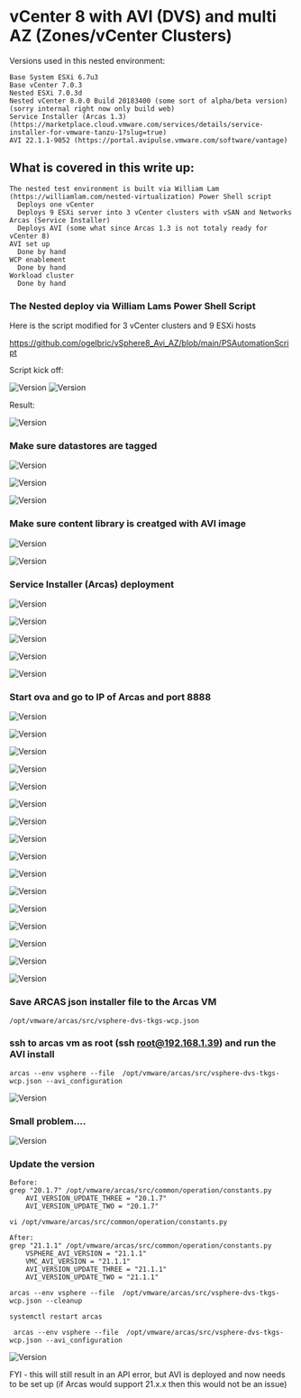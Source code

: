 # vCenter 8 with AVI (DVS) and multi AZ (Zones/vCenter Clusters)

Versions used in this nested environment:
```
Base System ESXi 6.7u3
Base vCenter 7.0.3
Nested ESXi 7.0.3d
Nested vCenter 8.0.0 Build 20183400 (some sort of alpha/beta version) (sorry internal right now only build web)
Service Installer (Arcas 1.3) (https://marketplace.cloud.vmware.com/services/details/service-installer-for-vmware-tanzu-1?slug=true)
AVI 22.1.1-9052 (https://portal.avipulse.vmware.com/software/vantage)
```

## What is covered in this write up:
```
The nested test environment is built via William Lam (https://williamlam.com/nested-virtualization) Power Shell script
  Deploys one vCenter
  Deploys 9 ESXi server into 3 vCenter clusters with vSAN and Networks
Arcas (Service Installer)
  Deploys AVI (some what since Arcas 1.3 is not totaly ready for vCenter 8)
AVI set up 
  Done by hand 
WCP enablement 
  Done by hand
Workload cluster
  Done by hand 
```

### The Nested deploy via William Lams Power Shell Script

Here is the script modified for 3 vCenter clusters and 9 ESXi hosts

  https://github.com/ogelbric/vSphere8_Avi_AZ/blob/main/PSAutomationScript


Script kick off: 

![Version](https://github.com/ogelbric/vSphere8_Avi_AZ/blob/main/kickoff1.png)
![Version](https://github.com/ogelbric/vSphere8_Avi_AZ/blob/main/Kickoff2.png)

Result:

![Version](https://github.com/ogelbric/vSphere8_Avi_AZ/blob/main/vCenterOutcome1.png)

### Make sure datastores are tagged

![Version](https://github.com/ogelbric/vSphere8_Avi_AZ/blob/main/tag1.png)

![Version](https://github.com/ogelbric/vSphere8_Avi_AZ/blob/main/tag2.png)

![Version](https://github.com/ogelbric/vSphere8_Avi_AZ/blob/main/tag2.png)

### Make sure content library is creatged with AVI image

![Version](https://github.com/ogelbric/vSphere8_Avi_AZ/blob/main/cl1.png)

![Version](https://github.com/ogelbric/vSphere8_Avi_AZ/blob/main/cl2.png)

### Service Installer (Arcas) deployment

![Version](https://github.com/ogelbric/vSphere8_Avi_AZ/blob/main/arcas1.png)

![Version](https://github.com/ogelbric/vSphere8_Avi_AZ/blob/main/arcas2.png)

![Version](https://github.com/ogelbric/vSphere8_Avi_AZ/blob/main/arcas3.png)

![Version](https://github.com/ogelbric/vSphere8_Avi_AZ/blob/main/arcas4.png)

![Version](https://github.com/ogelbric/vSphere8_Avi_AZ/blob/main/arcas5.png)

### Start ova and go to IP of Arcas and port 8888

![Version](https://github.com/ogelbric/vSphere8_Avi_AZ/blob/main/ar1.png)

![Version](https://github.com/ogelbric/vSphere8_Avi_AZ/blob/main/ar2.png)

![Version](https://github.com/ogelbric/vSphere8_Avi_AZ/blob/main/ar3.png)

![Version](https://github.com/ogelbric/vSphere8_Avi_AZ/blob/main/ar4.png)

![Version](https://github.com/ogelbric/vSphere8_Avi_AZ/blob/main/ar5.png)

![Version](https://github.com/ogelbric/vSphere8_Avi_AZ/blob/main/ar6.png)

![Version](https://github.com/ogelbric/vSphere8_Avi_AZ/blob/main/ar7.png)

![Version](https://github.com/ogelbric/vSphere8_Avi_AZ/blob/main/ar8.png)

![Version](https://github.com/ogelbric/vSphere8_Avi_AZ/blob/main/ar9.png)

![Version](https://github.com/ogelbric/vSphere8_Avi_AZ/blob/main/ar10.png)

![Version](https://github.com/ogelbric/vSphere8_Avi_AZ/blob/main/ar11.png)

![Version](https://github.com/ogelbric/vSphere8_Avi_AZ/blob/main/ar12.png)

![Version](https://github.com/ogelbric/vSphere8_Avi_AZ/blob/main/ar13.png)

![Version](https://github.com/ogelbric/vSphere8_Avi_AZ/blob/main/ar14.png)

![Version](https://github.com/ogelbric/vSphere8_Avi_AZ/blob/main/ar15.png)

![Version](https://github.com/ogelbric/vSphere8_Avi_AZ/blob/main/ar16.png)







### Save ARCAS json installer file to the Arcas VM
```
/opt/vmware/arcas/src/vsphere-dvs-tkgs-wcp.json
```
 
### ssh to arcas vm as root (ssh root@192.168.1.39) and run the AVI install
```
arcas --env vsphere --file  /opt/vmware/arcas/src/vsphere-dvs-tkgs-wcp.json --avi_configuration
```
![Version](https://github.com/ogelbric/vSphere8_Avi_AZ/blob/main/arr1.png)

### Small problem.... 

![Version](https://github.com/ogelbric/vSphere8_Avi_AZ/blob/main/arrp1.png)

### Update the version 
```
Before:
grep "20.1.7" /opt/vmware/arcas/src/common/operation/constants.py
    AVI_VERSION_UPDATE_THREE = "20.1.7"
    AVI_VERSION_UPDATE_TWO = "20.1.7"

vi /opt/vmware/arcas/src/common/operation/constants.py

After:
grep "21.1.1" /opt/vmware/arcas/src/common/operation/constants.py
    VSPHERE_AVI_VERSION = "21.1.1"
    VMC_AVI_VERSION = "21.1.1"
    AVI_VERSION_UPDATE_THREE = "21.1.1"
    AVI_VERSION_UPDATE_TWO = "21.1.1"

arcas --env vsphere --file  /opt/vmware/arcas/src/vsphere-dvs-tkgs-wcp.json --cleanup

systemctl restart arcas

 arcas --env vsphere --file  /opt/vmware/arcas/src/vsphere-dvs-tkgs-wcp.json --avi_configuration
```

![Version](https://github.com/ogelbric/vSphere8_Avi_AZ/blob/main/arrp2.png)

FYI - this will still result in an API error, but AVI is deployed and now needs to be set up (if Arcas would support 21.x.x then this would not be an issue) 








